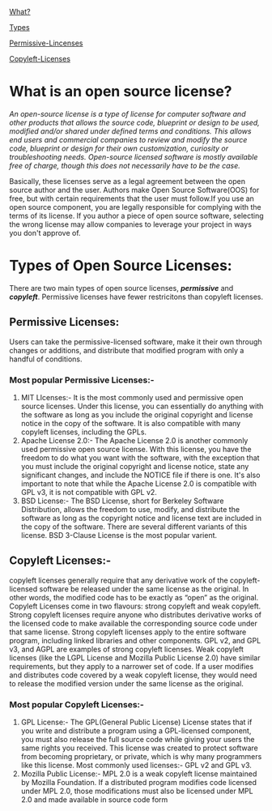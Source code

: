 
[What?](#What-is-an-open-source-license?) 

[Types](#Types-of-Open-Source-Licenses)

[Permissive-Lincenses](##Permissive-Licenses)

[Copyleft-Licenses](##Copyleft-Licenses)




# What is an open source license?
*An open-source license is a type of license for computer software and other products that allows the source code, blueprint or design to be used, modified and/or shared under defined terms and conditions. This allows end users and commercial companies to review and modify the source code, blueprint or design for their own customization, curiosity or troubleshooting needs. Open-source licensed software is mostly available free of charge, though this does not necessarily have to be the case.* 

Basically, these licenses serve as a legal agreement between the open source author and the user. Authors make Open Source Software(OOS) for free, but with certain requirements that the user must follow.If you use an open source component, you are legally responsible for complying with the terms of its license. If you author a piece of open source software, selecting the wrong license may allow companies to leverage your project in ways you don't approve of.


# Types of Open Source Licenses:
There are two main types of open source licenses, ***permissive*** and ***copyleft***. Permissive licenses have fewer restricitons than copyleft licenses.

## Permissive Licenses: 
Users can take the permissive-licensed software, make it their own through changes or additions, and distribute that modified program with only a handful of conditions.
### Most popular Permissive Licenses:- 
1. MIT LIcenses:-
   It is the most commonly used and permissive open source licenses. Under this license, you can essentially do anything with the software as long as you include the original copyright and license notice in the copy of the software. It is also compatible with many copyleft licenses, including the GPLs. 
2. Apache License 2.0:- 
   The Apache License 2.0 is another commonly used permissive open source license. With this license, you have the freedom to do what you want with the software, with the exception that you must include the original copyright and license notice, state any significant changes, and include the NOTICE file if there is one. It's also important to note that while the Apache License 2.0 is compatible with GPL v3, it is not compatible with GPL v2.
3. BSD License:- 
   The BSD License, short for Berkeley Software Distribution, allows the freedom to use, modify, and distribute the software as long as the copyright notice and license text are included in the copy of the software. There are several different variants of this license. BSD 3-Clause License is the most popular varient.
   
## Copyleft Licenses:- 
 copyleft licenses generally require that any derivative work of the copyleft-licensed software be released under the same license as the original. In other words, the modified code has to be exactly as “open” as the original. Copyleft Licenses come in two flavours: strong copyleft and weak copyleft. 
Strong copyleft licenses require anyone who distributes derivative works of the licensed code to make available the corresponding source code under that same license. Strong copyleft licenses apply to the entire software program, including linked libraries and other components. GPL v2, and GPL v3, and AGPL are examples of strong copyleft licenses.
Weak copyleft licenses (like the LGPL License and Mozilla Public License 2.0) have similar requirements, but they apply to a narrower set of code. If a user modifies and distributes code covered by a weak copyleft license, they would need to release the modified version under the same license as the original.
### Most popular Copyleft Licenses:-
1. GPL License:- 
   The GPL(General Public License) License states that if you write and distribute a program using a GPL-licensed component, you must also release the full source code while giving your users the same rights you received. This license was created to protect software from becoming proprietary, or private, which is why many programmers like this license. Most commonly used licenses:- GPL v2 and GPL v3.
2. Mozilla Public License:- 
   MPL 2.0 is a weak copyleft license maintained by Mozilla Foundation. If a distributed program modifies code licensed under MPL 2.0, those modifications must also be licensed under MPL 2.0 and made available in source code form
